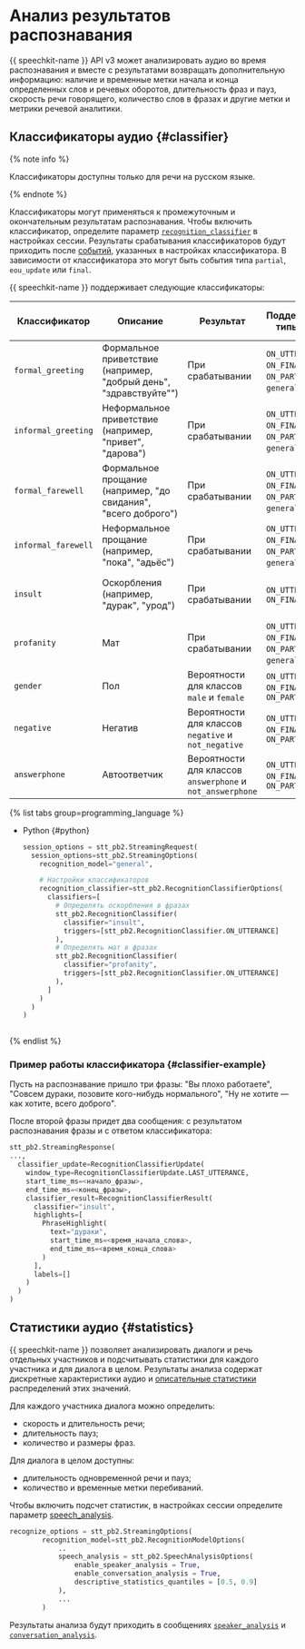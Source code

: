 # Анализ результатов распознавания

{{ speechkit-name }} API v3 может анализировать аудио во время распознавания и вместе с результатами возвращать дополнительную информацию: наличие и временные метки начала и конца определенных слов и речевых оборотов, длительность фраз и пауз, скорость речи говорящего, количество слов в фразах и другие метки и метрики речевой аналитики.

## Классификаторы аудио {#classifier}

{% note info %}

Классификаторы доступны только для речи на русском языке.

{% endnote %}

Классификаторы могут применяться к промежуточным и окончательным результатам распознавания. Чтобы включить классификатор, определите параметр [`recognition_classifier`](../stt-v3/api-ref/grpc/stt_service.md#RecognitionClassifierOptions) в настройках сессии. Результаты срабатывания классификаторов будут приходить после [событий](../stt-v3/api-ref/grpc/stt_service.md#StreamingResponse), указанных в настройках классификатора. В зависимости от классификатора это могут быть события типа `partial`, `eou_update` или `final`.

{{ speechkit-name }} поддерживает следующие классификаторы:

| Классификатор | Описание | Результат | Поддерживаемые типы событий | Поддержка в версиях модели |
|---|---|---|---|---|
| `formal_greeting` | Формальное приветствие (например, "добрый день", "здравствуйте"") | При срабатывании | `ON_UTTERANCE`, `ON_FINAL`, `ON_PARTIAL` (в `general:rc`) | `general:rc`, `general` |
| `informal_greeting` |  Неформальное приветствие (например, "привет", "дарова") | При срабатывании | `ON_UTTERANCE`, `ON_FINAL`, `ON_PARTIAL` (в `general:rc`) | `general:rc`, `general` |
| `formal_farewell` | Формальное прощание (например, "до свидания", "всего доброго") | При срабатывании |  `ON_UTTERANCE`, `ON_FINAL`, `ON_PARTIAL` (в `general:rc`) | `general:rc`, `general` |
| `informal_farewell` | Неформальное прощание (например, "пока", "адьёс") | При срабатывании | `ON_UTTERANCE`, `ON_FINAL`, `ON_PARTIAL` (в `general:rc`) | `general:rc`, `general` |
| `insult` | Оскорбления (например, "дурак", "урод") | При срабатывании | `ON_UTTERANCE`, `ON_FINAL` | `ON_UTTERANCE`, `ON_FINAL`, `ON_PARTIAL` (в `general:rc`) |
| `profanity` | Мат | При срабатывании  | `ON_UTTERANCE`, `ON_FINAL`, `ON_PARTIAL` (в `general:rc`) | `general:rc`, `general` |
| `gender` | Пол | Вероятности для классов `male` и `female` | `ON_UTTERANCE`, `ON_FINAL`, `ON_PARTIAL` | `general:rc`, `general` |
| `negative` | Негатив | Вероятности для классов `negative` и `not_negative` | `ON_UTTERANCE`, `ON_FINAL`, `ON_PARTIAL` | `general:rc`, `general` |
| `answerphone` | Автоответчик | Вероятности для классов `answerphone` и `not_answerphone` | `ON_UTTERANCE`, `ON_FINAL`, `ON_PARTIAL` | `general:rc`, `general` |

{% list tabs group=programming_language %}

- Python {#python}

  ```python
  session_options = stt_pb2.StreamingRequest(
    session_options=stt_pb2.StreamingOptions(
      recognition_model="general",

      # Настройки классификаторов
      recognition_classifier=stt_pb2.RecognitionClassifierOptions(
        classifiers=[
          # Определять оскорбления в фразах
          stt_pb2.RecognitionClassifier(
            classifier="insult",
            triggers=[stt_pb2.RecognitionClassifier.ON_UTTERANCE]
          ),
          # Определять мат в фразах
          stt_pb2.RecognitionClassifier(
            classifier="profanity",
            triggers=[stt_pb2.RecognitionClassifier.ON_UTTERANCE]
          ),
        ]
      )
    )
  )
 
  ```

{% endlist %}

### Пример работы классификатора {#classifier-example}

Пусть на распознавание пришло три фразы: "Вы плохо работаете", "Совсем дураки, позовите кого-нибудь нормального", "Ну не хотите — как хотите, всего доброго".

После второй фразы придет два сообщения: с результатом распознавания фразы и с ответом классификатора:
 
```python
stt_pb2.StreamingResponse(
...,
  classifier_update=RecognitionClassifierUpdate(
    window_type=RecognitionClassifierUpdate.LAST_UTTERANCE,
    start_time_ms=<начало_фразы>,
    end_time_ms=<конец_фразы>,
    classifier_result=RecognitionClassifierResult(
      classifier="insult",
      highlights=[
        PhraseHighlight(
          text="дураки",
          start_time_ms=<время_начала_слова>,
          end_time_ms=<время_конца_слова>
        )
      ],
      labels=[] 
    )
  )
)
```

## Статистики аудио {#statistics}

{{ speechkit-name }} позволяет анализировать диалоги и речь отдельных участников и подсчитывать статистики для каждого участника и для диалога в целом. Результаты анализа содержат дискретные характеристики аудио и [описательные статистики](../stt-v3/api-ref/grpc/stt_service.md#DescriptiveStatistics) распределений этих значений.

Для каждого участника диалога можно определить: 

* скорость и длительность речи;
* длительность пауз;
* количество и размеры фраз.

Для диалога в целом доступны:

* длительность одновременной речи и пауз;
* количество и временные метки перебиваний.

Чтобы включить подсчет статистик, в настройках сессии определите параметр [speech_analysis](../stt-v3/api-ref/grpc/stt_service.md#SpeechAnalysisOptions).

```python
recognize_options = stt_pb2.StreamingOptions(
        recognition_model=stt_pb2.RecognitionModelOptions(
            ..
            speech_analysis = stt_pb2.SpeechAnalysisOptions(
                enable_speaker_analysis = True,
                enable_conversation_analysis = True,
                descriptive_statistics_quantiles = [0.5, 0.9]
            ),
            ...
        )
```

Результаты анализа будут приходить в сообщениях [`speaker_analysis`](../stt-v3/api-ref/grpc/stt_service.md#SpeakerAnalysis) и [`conversation_analysis`](../stt-v3/api-ref/grpc/stt_service.md#ConversationAnalysis).

